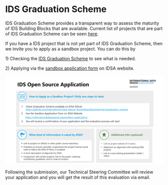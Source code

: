 # IDS Graduation Scheme

IDS Graduation Scheme provides a transparent way to assess the maturity of IDS Building Blocks that are available. Current list of projects that are part of IDS Graduation Scheme can be seen [here](../graduation\_scheme/Projects.md).

If you have a IDS project that is not yet part of IDS Graduation Scheme, then we invite you to apply as a sandbox project. You can do this by&#x20;

1\) Checking the [IDS Graduation Scheme](https://github.com/International-Data-Spaces-Association/idsa/tree/main/graduation\_scheme) to see what is needed.&#x20;

2\) Applying via the [sandbox application form](https://internationaldataspaces.org/sandbox-application/) on IDSA website.

![](../.gitbook/assets/download.png)

Following the submission, our Technical Steering Committee will review your application and you will get the result of this evaluation via email.
